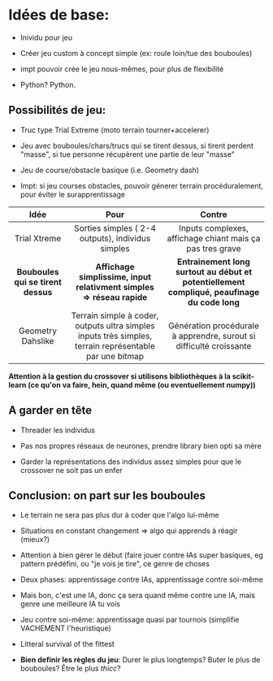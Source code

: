 # Idées de base:

* Inividu pour jeu

* Créer jeu custom à concept simple (ex: roule loin/tue des bouboules)

* impt pouvoir crée le jeu nous-mêmes, pour plus de flexibilité

* Python? Python.

## Possibilités de jeu:

* Truc type Trial Extreme (moto terrain tourner+accelerer)

* Jeu avec bouboules/chars/trucs qui se tirent dessus, si tirent perdent "masse", si tue personne récupèrent une partie de leur "masse"

* Jeu de course/obstacle basique (i.e. Geometry dash)

* Impt: si jeu courses obstacles, pouvoir génerer terrain procéduralement, pour éviter le surapprentissage

Idée |Pour | Contre
:---: |:---: | :---:
Trial Xtreme | Sorties simples ( 2-4 outputs), individus simples | Inputs complexes, affichage chiant mais ça pas tres grave
**Bouboules qui se tirent dessus** | **Affichage simplissime, input relativment simples => réseau rapide** | **Entrainement long surtout au début et potentiellement compliqué, peaufinage du code long**
Geometry Dahslike | Terrain simple à coder, outputs ultra simples inputs très simples, terrain représentable par une bitmap | Génération procédurale à apprendre, surout si difficulté croissante

**Attention à la gestion du crossover si utilisons bibliothèques à la scikit-learn (ce qu'on va faire, hein, quand même (ou eventuellement numpy))**

## A garder en tête

* Threader les individus

* Pas nos propres réseaux de neurones, prendre library bien opti sa mère

* Garder la représentations des individus assez simples pour que le crossover ne soit pas un enfer

## Conclusion: on part sur les bouboules

* Le terrain ne sera pas plus dur à coder que l'algo lui-même

* Situations en constant changement => algo qui apprends à réagir (mieux?)

* Attention à bien gérer le début (faire jouer contre ~~I~~As super basiques, eg pattern prédéfini, ou "je vois je tire", ce genre de choses

* Deux phases: apprentissage contre IAs, apprentissage contre soi-même

* Mais bon, c'est une IA, donc ça sera quand même contre une IA, mais genre une meilleure IA tu vois

* Jeu contre soi-même: apprentissage quasi par tournois (simplifie VACHEMENT l'heuristique)

* Litteral survival of the fittest

* **Bien definir les règles du jeu**: Durer le plus longtemps? Buter le plus de bouboules? Être le plus *thicc*?


